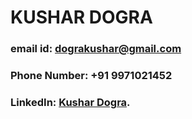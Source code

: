 # KUSHAR DOGRA
### email id: dograkushar@gmail.com
### Phone Number: +91 9971021452
### LinkedIn: [Kushar Dogra](https://www.linkedin.com/in/kushar-dogra/).
